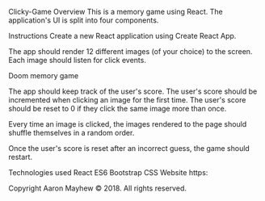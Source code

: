 Clicky-Game
Overview
This is a memory game using React. The application's UI is split into four components.

Instructions
Create a new React application using Create React App.

The app should render 12 different images (of your choice) to the screen. Each image should listen for click events.

Doom memory game

The app should keep track of the user's score. The user's score should be incremented when clicking an image for the first time. The user's score should be reset to 0 if they click the same image more than once.

Every time an image is clicked, the images rendered to the page should shuffle themselves in a random order.

Once the user's score is reset after an incorrect guess, the game should restart.

Technologies used
React
ES6
Bootstrap
CSS
Website
https:

Copyright
Aaron Mayhew © 2018. All rights reserved.
